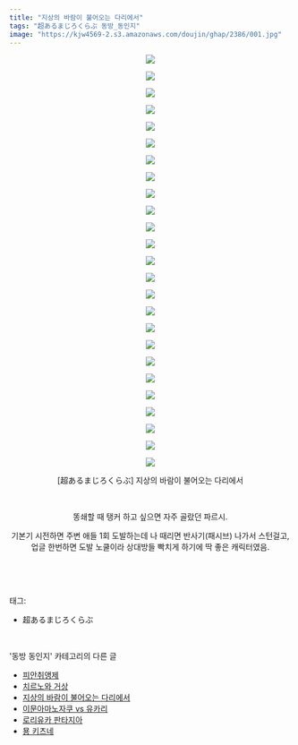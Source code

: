 ```yaml
---
title: "지상의 바람이 불어오는 다리에서"
tags: "超あるまじろくらぶ 동방_동인지"
image: "https://kjw4569-2.s3.amazonaws.com/doujin/ghap/2386/001.jpg"
---
```

<div class="article">
<p style="text-align: center; clear: none; float: none;"><img src="{{ site.imgserver9 }}/ghap/2386/001.jpg"/></p>
<p style="text-align: center; clear: none; float: none;"><img src="{{ site.imgserver9 }}/ghap/2386/002.jpg"/></p>
<p style="text-align: center; clear: none; float: none;"><img src="{{ site.imgserver9 }}/ghap/2386/003.jpg"/></p>
<p style="text-align: center; clear: none; float: none;"><img src="{{ site.imgserver9 }}/ghap/2386/004.jpg"/></p>
<p style="text-align: center; clear: none; float: none;"><img src="{{ site.imgserver9 }}/ghap/2386/005.jpg"/></p>
<p style="text-align: center; clear: none; float: none;"><img src="{{ site.imgserver9 }}/ghap/2386/006.jpg"/></p>
<p style="text-align: center; clear: none; float: none;"><img src="{{ site.imgserver9 }}/ghap/2386/007.jpg"/></p>
<p style="text-align: center; clear: none; float: none;"><img src="{{ site.imgserver9 }}/ghap/2386/008.jpg"/></p>
<p style="text-align: center; clear: none; float: none;"><img src="{{ site.imgserver9 }}/ghap/2386/009.jpg"/></p>
<p style="text-align: center; clear: none; float: none;"><img src="{{ site.imgserver9 }}/ghap/2386/010.jpg"/></p>
<p style="text-align: center; clear: none; float: none;"><img src="{{ site.imgserver9 }}/ghap/2386/011.jpg"/></p>
<p style="text-align: center; clear: none; float: none;"><img src="{{ site.imgserver9 }}/ghap/2386/012.jpg"/></p>
<p style="text-align: center; clear: none; float: none;"><img src="{{ site.imgserver9 }}/ghap/2386/013.jpg"/></p>
<p style="text-align: center; clear: none; float: none;"><img src="{{ site.imgserver9 }}/ghap/2386/014.jpg"/></p>
<p style="text-align: center; clear: none; float: none;"><img src="{{ site.imgserver9 }}/ghap/2386/015.jpg"/></p>
<p style="text-align: center; clear: none; float: none;"><img src="{{ site.imgserver9 }}/ghap/2386/016.jpg"/></p>
<p style="text-align: center; clear: none; float: none;"><img src="{{ site.imgserver9 }}/ghap/2386/017.jpg"/></p>
<p style="text-align: center; clear: none; float: none;"><img src="{{ site.imgserver9 }}/ghap/2386/018.jpg"/></p>
<p style="text-align: center; clear: none; float: none;"><img src="{{ site.imgserver9 }}/ghap/2386/019.jpg"/></p>
<p style="text-align: center; clear: none; float: none;"><img src="{{ site.imgserver9 }}/ghap/2386/020.jpg"/></p>
<p style="text-align: center; clear: none; float: none;"><img src="{{ site.imgserver9 }}/ghap/2386/021.jpg"/></p>
<p style="text-align: center; clear: none; float: none;"><img src="{{ site.imgserver9 }}/ghap/2386/022.jpg"/></p>
<p style="text-align: center; clear: none; float: none;"><img src="{{ site.imgserver9 }}/ghap/2386/023.jpg"/></p>
<p style="text-align: center; clear: none; float: none;"><img src="{{ site.imgserver9 }}/ghap/2386/024.jpg"/></p>
<p style="text-align: center; clear: none; float: none;"><img src="{{ site.imgserver9 }}/ghap/2386/025.jpg"/></p>
<p style="text-align: center; clear: none; float: none;">[超あるまじろくらぶ] 지상의 바람이 불어오는 다리에서</p>
<p style="text-align: center; clear: none; float: none;"><br/></p>
<p style="text-align: center; clear: none; float: none;">똥쇄할 때 탱커 하고 싶으면 자주 골랐던 파르시.</p>
<p style="text-align: center; clear: none; float: none;">기본기 시전하면 주변 애들 1회 도발하는데 나 때리면 반사기(패시브) 나가서 스턴걸고, 업글 한번하면 도발 노쿨이라 상대방들 빡치게 하기에 딱 좋은 캐릭터였음.</p>
<p><br/></p>
</div><br/>
<div class="tagTrail">
<p>태그: </p>
<ul>
<li>超あるまじろくらぶ</li>
</ul>
</div><br/>
<div class="another">
<p>'동방 동인지' 카테고리의 다른 글</p>
<ul>
<li><a href="/ghap_2389">피안취앵제</a></li>
<li><a href="/ghap_2388">치르노와 거상</a></li>
<li><a href="/ghap_2386">지상의 바람이 불어오는 다리에서</a></li>
<li><a href="/ghap_2385">이문아마노자쿠 vs 유카리</a></li>
<li><a href="/ghap_2384">로리유카 판타지아</a></li>
<li><a href="/ghap_2383">묭 키츠네</a></li>
</ul>
</div><br/>
<div class="cb_module cb_fluid">
<div class="cb_wrt cb_profile">
</div><!-- commentList close -->
</div><br/>
